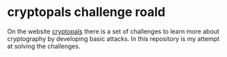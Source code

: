 # cryptopals challenge roald

On the website [cryptopals](https://cryptopals.com/) there is a set of challenges to learn more about cryptography by developing basic attacks. In this repository is my attempt at solving the challenges.